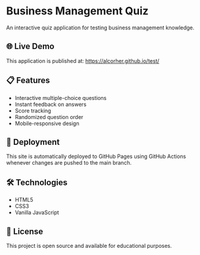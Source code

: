 # Business Management Quiz

An interactive quiz application for testing business management knowledge.

## 🌐 Live Demo

This application is published at: https://alcorher.github.io/test/

## 📋 Features

- Interactive multiple-choice questions
- Instant feedback on answers
- Score tracking
- Randomized question order
- Mobile-responsive design

## 🚀 Deployment

This site is automatically deployed to GitHub Pages using GitHub Actions whenever changes are pushed to the main branch.

## 🛠️ Technologies

- HTML5
- CSS3
- Vanilla JavaScript

## 📄 License

This project is open source and available for educational purposes.
